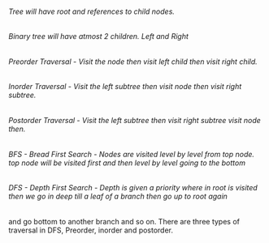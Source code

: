 ###### Tree will have root and references to child nodes.
###### Binary tree will have atmost 2 children. Left and Right
###### Preorder Traversal - Visit the node then visit left child then visit right child.
###### Inorder Traversal - Visit the left subtree then visit node then visit right subtree.
###### Postorder Traversal - Visit the left subtree then visit right subtree visit node then.
###### BFS - Bread First Search - Nodes are visited level by level from top node. top node will be visited first and then level by level going to the bottom
###### DFS - Depth First Search - Depth is given a priority where in root is visited then we go in deep till a leaf of a branch then go up to root again 
and go bottom to another branch and so on. There are three types of traversal in DFS, Preorder, inorder and postorder.
###### 
###### 
###### 
###### 

